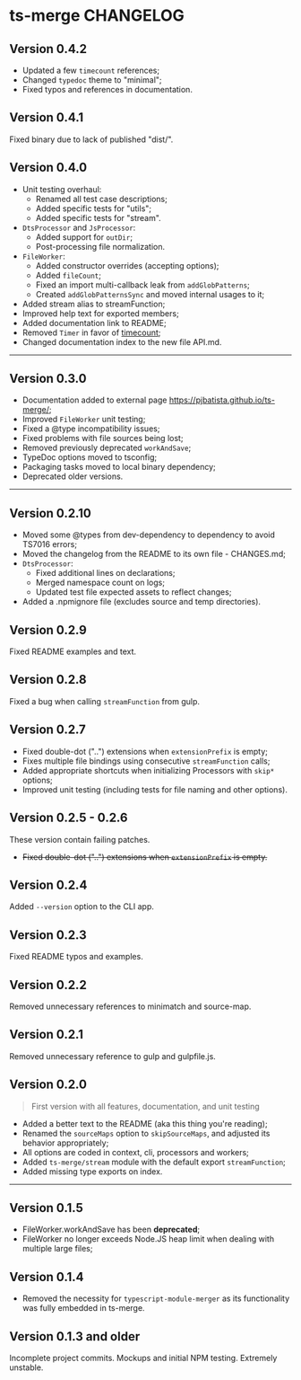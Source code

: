 # ts-merge CHANGELOG

## Version 0.4.2

- Updated a few `timecount` references;
- Changed `typedoc` theme to "minimal";
- Fixed typos and references in documentation.

## Version 0.4.1

Fixed binary due to lack of published "dist/".

## Version 0.4.0

- Unit testing overhaul:
  - Renamed all test case descriptions;
  - Added specific tests for "utils";
  - Added specific tests for "stream".
- `DtsProcessor` and `JsProcessor`:
  - Added support for `outDir`;
  - Post-processing file normalization.
- `FileWorker`:
  - Added constructor overrides (accepting options);
  - Added `fileCount`;
  - Fixed an import multi-callback leak from `addGlobPatterns`;
  - Created `addGlobPatternsSync` and moved internal usages to it;
- Added stream alias to streamFunction;
- Improved help text for exported members;
- Added documentation link to README;
- Removed `Timer` in favor of [timecount](https://github.com/pjbatista/timecount);
- Changed documentation index to the new file API.md.

---

## Version 0.3.0

- Documentation added to external page https://pjbatista.github.io/ts-merge/;
- Improved `FileWorker` unit testing;
- Fixed a @type incompatibility issues;
- Fixed problems with file sources being lost;
- Removed previously deprecated `workAndSave`;
- TypeDoc options moved to tsconfig;
- Packaging tasks moved to local binary dependency;
- Deprecated older versions.

---

## Version 0.2.10

- Moved some @types from dev-dependency to dependency to avoid TS7016 errors;
- Moved the changelog from the README to its own file - CHANGES.md;
- `DtsProcessor`:
  - Fixed additional lines on declarations;
  - Merged namespace count on logs;
  - Updated test file expected assets to reflect changes;
- Added a .npmignore file (excludes source and temp directories).

## Version 0.2.9

Fixed README examples and text.

## Version 0.2.8

Fixed a bug when calling `streamFunction` from gulp.

## Version 0.2.7

- Fixed double-dot ("..") extensions when `extensionPrefix` is empty;
- Fixes multiple file bindings using consecutive `streamFunction` calls;
- Added appropriate shortcuts when initializing Processors with `skip*` options;
- Improved unit testing (including tests for file naming and other options).

## Version 0.2.5 - 0.2.6

These version contain failing patches.
- <strike>Fixed double-dot ("..") extensions when `extensionPrefix` is empty.</strike>

## Version 0.2.4

Added `--version` option to the CLI app.

## Version 0.2.3

Fixed README typos and examples.

## Version 0.2.2

Removed unnecessary references to minimatch and source-map.

## Version 0.2.1

Removed unnecessary reference to gulp and gulpfile.js.

## Version 0.2.0

> First version with all features, documentation, and unit testing

- Added a better text to the README (aka this thing you're reading);
- Renamed the `sourceMaps` option to `skipSourceMaps`, and adjusted its behavior appropriately;
- All options are coded in context, cli, processors and workers;
- Added `ts-merge/stream` module with the default export `streamFunction`;
- Added missing type exports on index.

---

## Version 0.1.5

- FileWorker.workAndSave has been **deprecated**;
- FileWorker no longer exceeds Node.JS heap limit when dealing with multiple large files;

## Version 0.1.4

- Removed the necessity for `typescript-module-merger` as its functionality was fully embedded in ts-merge.

## Version 0.1.3 and older

Incomplete project commits. Mockups and initial NPM testing. Extremely unstable.
